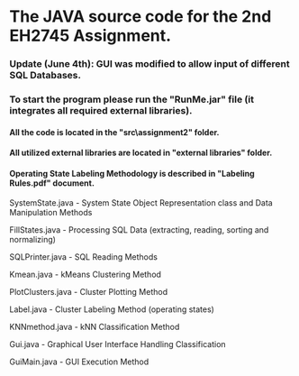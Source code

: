# The JAVA source code for the 2nd EH2745 Assignment.

### Update (June 4th): GUI was modified to allow input of different SQL Databases.

### To start the program please run the "RunMe.jar" file (it integrates all required external libraries).

#### All the code is located in the "src\assignment2" folder.

#### All utilized external libraries are located in "external libraries" folder.

#### Operating State Labeling Methodology is described in "Labeling Rules.pdf" document.

SystemState.java 				- System State Object Representation class and Data Manipulation Methods

FillStates.java 				- Processing SQL Data (extracting, reading, sorting and normalizing)

SQLPrinter.java 				- SQL Reading Methods

Kmean.java 						- kMeans Clustering Method

PlotClusters.java 				- Cluster Plotting Method

Label.java 						- Cluster Labeling Method (operating states)

KNNmethod.java 					- kNN Classification Method

Gui.java 						- Graphical User Interface Handling Classification

GuiMain.java 					- GUI Execution Method


